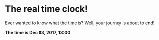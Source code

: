 # The real time clock!

Ever wanted to know what the time is? Well, your journey is about to end!

**The time is Dec 03, 2017, 13:00**